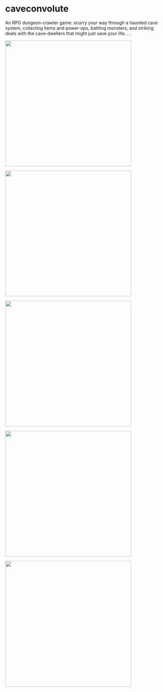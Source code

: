 # caveconvolute
An RPG dungeon-crawler game: scurry your way through a haunted cave system, collecting items and power-ups, battling monsters, and striking deals with the cave-dwellers that might just save your life. . . 

<img src="https://user-images.githubusercontent.com/22968625/63205823-1350cf80-c05f-11e9-98a7-ec2d727302dc.png" 
height="400">

<img src="https://user-images.githubusercontent.com/22968625/63205829-2a8fbd00-c05f-11e9-9905-e8805f567c9d.png" 
height="400">

<img src="https://user-images.githubusercontent.com/22968625/63205834-354a5200-c05f-11e9-8960-f038e813b581.png" 
height="400">

<img src="https://user-images.githubusercontent.com/22968625/63205837-41ceaa80-c05f-11e9-891d-b6d579083800.png" 
height="400">

<img src="https://user-images.githubusercontent.com/22968625/63205588-835d5680-c05b-11e9-8bfc-c10d10da9f94.png" 
height="400">
